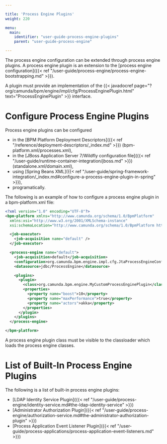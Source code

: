 ```yaml
---

title: 'Process Engine Plugins'
weight: 220

menu:
  main:
    identifier: "user-guide-process-engine-plugins"
    parent: "user-guide-process-engine"

---
```



The process engine configuration can be extended through process engine plugins. A process engine plugin is an extension to the [process engine configuration]({{< ref "/user-guide/process-engine/process-engine-bootstrapping.md" >}}).

A plugin must provide an implementation of the {{< javadocref page="?org/camunda/bpm/engine/impl/cfg/ProcessEnginePlugin.html" text="ProcessEnginePlugin" >}} interface.


# Configure Process Engine Plugins

Process engine plugins can be configured

* in the [BPM Platform Deployment Descriptors]({{< ref "/reference/deployment-descriptors/_index.md" >}}) (bpm-platform.xml/processes.xml),
* in the [JBoss Application Server 7/Wildfly configuration file]({{< ref "/user-guide/runtime-container-integration/jboss.md" >}}) (standalone.xml/domain.xml),
* using [Spring Beans XML]({{< ref "/user-guide/spring-framework-integration/_index.md#configure-a-process-engine-plugin-in-spring" >}}),
* programatically.

The following is an example of how to configure a process engine plugin in a bpm-platform.xml file:

```xml
<?xml version="1.0" encoding="UTF-8"?>
<bpm-platform xmlns="http://www.camunda.org/schema/1.0/BpmPlatform"
  xmlns:xsi="http://www.w3.org/2001/XMLSchema-instance"
  xsi:schemaLocation="http://www.camunda.org/schema/1.0/BpmPlatform http://www.camunda.org/schema/1.0/BpmPlatform ">

  <job-executor>
    <job-acquisition name="default" />
  </job-executor>

  <process-engine name="default">
    <job-acquisition>default</job-acquisition>
    <configuration>org.camunda.bpm.engine.impl.cfg.JtaProcessEngineConfiguration</configuration>
    <datasource>jdbc/ProcessEngine</datasource>

    <plugins>
      <plugin>
        <class>org.camunda.bpm.engine.MyCustomProcessEnginePlugin</class>
        <properties>
          <property name="boost">10</property>
          <property name="maxPerformance">true</property>
          <property name="actors">akka</property>
        </properties>
      </plugin>
    </plugins>
  </process-engine>

</bpm-platform>
```

A process engine plugin class must be visible to the classloader which loads the process engine classes.


# List of Built-In Process Engine Plugins

The following is a list of built-in process engine plugins:

* [LDAP Identity Service Plugin]({{< ref "/user-guide/process-engine/identity-service.md#the-ldap-identity-service" >}})
* [Administrator Authorization Plugin]({{< ref "/user-guide/process-engine/authorization-service.md#the-administrator-authorization-plugin" >}})
* [Process Application Event Listener Plugin]({{< ref "/user-guide/process-applications/process-application-event-listeners.md" >}})

